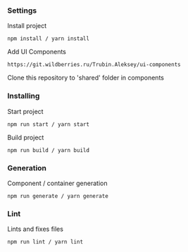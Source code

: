 ### Settings

Install project

```$xslt
npm install / yarn install
```

Add UI Components
```$xslt
https://git.wildberries.ru/Trubin.Aleksey/ui-components
```

Clone this repository to 'shared' folder in components

### Installing

Start project

```
npm run start / yarn start
```

Build project

```
npm run build / yarn build
```

### Generation

Component / container generation

```
npm run generate / yarn generate
```

### Lint

Lints and fixes files

```
npm run lint / yarn lint
```

